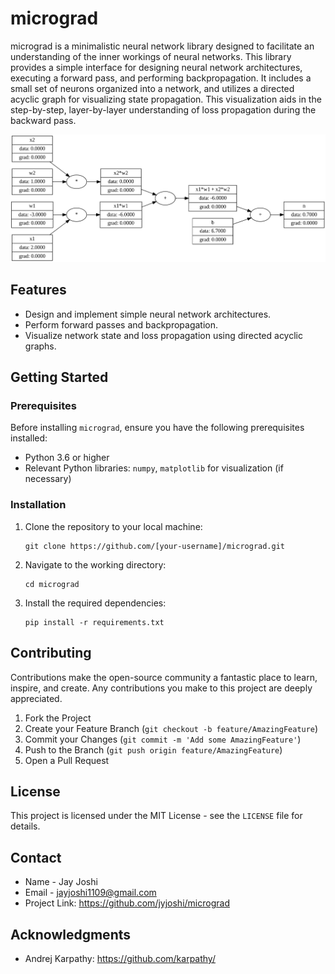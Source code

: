 <!--# micrograd
Design Neural Network Architecture implementing forward pass and backpropagation on a small set of neurons packed in a network. 
Simple visualisation of states using directed acyclic graph helps in understanding the propagation of loss step by step and layer by layer through the network during the backward pass 
-->

# micrograd

micrograd is a minimalistic neural network library designed to facilitate an understanding of the inner workings of neural networks. This library provides a simple interface for designing neural network architectures, executing a forward pass, and performing backpropagation. It includes a small set of neurons organized into a network, and utilizes a directed acyclic graph for visualizing state propagation. This visualization aids in the step-by-step, layer-by-layer understanding of loss propagation during the backward pass.

![Graph](images/micrograd.png)

## Features

- Design and implement simple neural network architectures.
- Perform forward passes and backpropagation.
- Visualize network state and loss propagation using directed acyclic graphs.

## Getting Started

### Prerequisites

Before installing `micrograd`, ensure you have the following prerequisites installed:
- Python 3.6 or higher
- Relevant Python libraries: `numpy`, `matplotlib` for visualization (if necessary)

### Installation

1. Clone the repository to your local machine:
    ```
    git clone https://github.com/[your-username]/micrograd.git
    ```
    
2. Navigate to the working directory:
    ```
    cd micrograd
    ```

3. Install the required dependencies:
     ```
     pip install -r requirements.txt
     ```
     
## Contributing

Contributions make the open-source community a fantastic place to learn, inspire, and create. Any contributions you make to this project are deeply appreciated.

1. Fork the Project
2. Create your Feature Branch (`git checkout -b feature/AmazingFeature`)
3. Commit your Changes (`git commit -m 'Add some AmazingFeature'`)
4. Push to the Branch (`git push origin feature/AmazingFeature`)
5. Open a Pull Request

## License

This project is licensed under the MIT License - see the `LICENSE` file for details.

## Contact

* Name - Jay Joshi
* Email - jayjoshi1109@gmail.com
* Project Link: https://github.com/jyjoshi/micrograd

## Acknowledgments

* Andrej Karpathy: https://github.com/karpathy/
